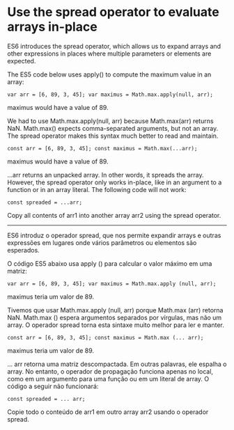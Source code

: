 # Use the spread operator to evaluate arrays in-place

ES6 introduces the spread operator, which allows us to expand arrays and other expressions in places where multiple parameters or elements are expected.

The ES5 code below uses apply() to compute the maximum value in an array:

`var arr = [6, 89, 3, 45];
var maximus = Math.max.apply(null, arr);`

maximus would have a value of 89.

We had to use Math.max.apply(null, arr) because Math.max(arr) returns NaN. Math.max() expects comma-separated arguments, but not an array. The spread operator makes this syntax much better to read and maintain.

`const arr = [6, 89, 3, 45];
const maximus = Math.max(...arr);`

maximus would have a value of 89.

...arr returns an unpacked array. In other words, it spreads the array. However, the spread operator only works in-place, like in an argument to a function or in an array literal. The following code will not work:

`const spreaded = ...arr;`

Copy all contents of arr1 into another array arr2 using the spread operator.

---

ES6 introduz o operador spread, que nos permite expandir arrays e outras expressões em lugares onde vários parâmetros ou elementos são esperados.

O código ES5 abaixo usa apply () para calcular o valor máximo em uma matriz:

`var arr = [6, 89, 3, 45];
var maximus = Math.max.apply (null, arr); `

maximus teria um valor de 89.

Tivemos que usar Math.max.apply (null, arr) porque Math.max (arr) retorna NaN. Math.max () espera argumentos separados por vírgulas, mas não um array. O operador spread torna esta sintaxe muito melhor para ler e manter.

`const arr = [6, 89, 3, 45];
const maximus = Math.max (... arr); `

maximus teria um valor de 89.

... arr retorna uma matriz descompactada. Em outras palavras, ele espalha o array. No entanto, o operador de propagação funciona apenas no local, como em um argumento para uma função ou em um literal de array. O código a seguir não funcionará:

`const spreaded = ... arr;`

Copie todo o conteúdo de arr1 em outro array arr2 usando o operador spread.